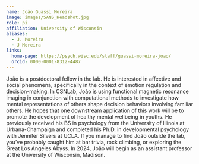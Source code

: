 ```yaml
---
name: João Guassi Moreira
image: images/SANS_Headshot.jpg
role: pi
affiliation: University of Wisconsin
aliases:
  - J. Moreira
  - J Moreira
links:
  home-page: https://psych.wisc.edu/staff/guassi-moreira-joao/
  orcid: 0000-0001-8312-4487
---
```


João is a postdoctoral fellow in the lab. He is interested in affective and social phenomena, specifically in the context of emotion regulation and decision-making. In CSNLab, João is using functional magnetic resonance imaging in conjunction with computational methods to investigate how mental representations of others shape decision behaviors involving familiar others. He hopes that one downstream application of this work will be to promote the development of healthy mental wellbeing in youths. He previously received his BS in psychology from the University of Illinois at Urbana-Champaign and completed his Ph.D. in developmental psychology with Jennifer Silvers at UCLA. If you manage to find João outside the lab, you’ve probably caught him at bar trivia, rock climbing, or exploring the Great Los Angeles Abyss. In 2024, João will begin as an assistant professor at the University of Wisconsin, Madison.
